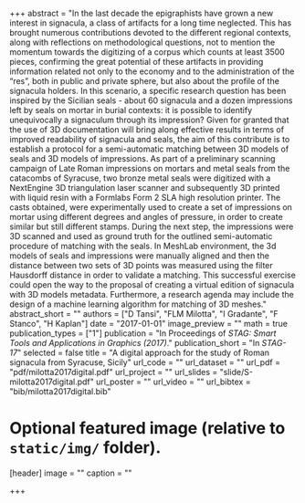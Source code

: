 +++
abstract = "In the last decade the epigraphists have grown a new interest in signacula, a class of artifacts for a long time neglected. This has brought numerous contributions devoted to the different regional contexts, along with reflections on methodological questions, not to mention the momentum towards the digitizing of a corpus which counts at least 3500 pieces, confirming the great potential of these artifacts in providing information related not only to the economy and to the administration of the “res”, both in public and private sphere, but also about the profile of the signacula holders. In this scenario, a specific research question has been inspired by the Sicilian seals - about 60 signacula and a dozen impressions left by seals on mortar in burial contexts: it is possible to identify unequivocally a signaculum through its impression? Given for granted that the use of 3D documentation will bring along effective results in terms of improved readability of signacula and seals, the aim of this contribute is to establish a protocol for a semi-automatic matching between 3D models of seals and 3D models of impressions. As part of a preliminary scanning campaign of Late Roman impressions on mortars and metal seals from the catacombs of Syracuse, two bronze metal seals were digitized with a NextEngine 3D triangulation laser scanner and subsequently 3D printed with liquid resin with a Formlabs Form 2 SLA high resolution printer. The casts obtained, were experimentally used to create a set of impressions on mortar using different degrees and angles of pressure, in order to create similar but still different stamps. During the next step, the impressions were 3D scanned and used as ground truth for the outlined semi-automatic procedure of matching with the seals. In MeshLab environment, the 3d models of seals and impressions were manually aligned and then the distance between two sets of 3D points was measured using the filter Hausdorff distance in order to validate a matching. This successful exercise could open the way to the proposal of creating a virtual edition of signacula with 3D models metadata. Furthermore, a research agenda may include the design of a machine learning algorithm for matching of 3D meshes."
abstract_short = ""
authors = ["D Tansi", "FLM Milotta", "I Gradante", "F Stanco", "H Kaplan"]
date = "2017-01-01"
image_preview = ""
math = true
publication_types = ["1"]
publication = "In Proceedings of *STAG: Smart Tools and Applications in Graphics (2017)*."
publication_short = "In *STAG-17*"
selected = false
title = "A digital approach for the study of Roman signacula from Syracuse, Sicily"
url_code = ""
url_dataset = ""
url_pdf = "pdf/milotta2017digital.pdf"
url_project = ""
url_slides = "slide/S-milotta2017digital.pdf"
url_poster = ""
url_video = ""
url_bibtex = "bib/milotta2017digital.bib"

# Optional featured image (relative to `static/img/` folder).
[header]
image = ""
caption = ""

+++